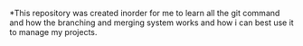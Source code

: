 *This repository was created inorder for me to learn all the git command and how the branching and merging system works and how i can best use it to manage my projects.